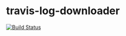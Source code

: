 # travis-log-downloader
[![Build Status](https://travis-ci.org/Mitschi/travis-log-downloader.svg?branch=master)](https://travis-ci.org/Mitschi/travis-log-downloader)
